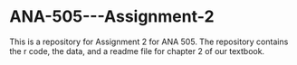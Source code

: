 # ANA-505---Assignment-2
This is a repository for Assignment 2 for ANA 505. The repository contains the r code, the data, and a readme file for chapter 2 of our textbook. 
